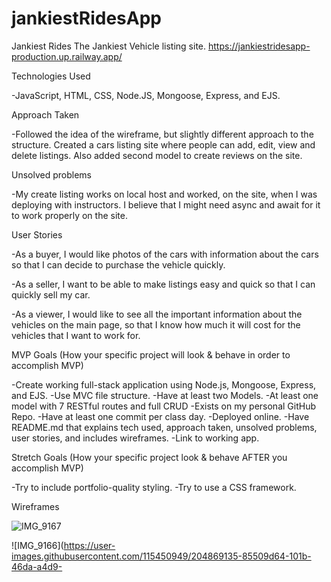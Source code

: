 # jankiestRidesApp

Jankiest Rides
  The Jankiest Vehicle listing site.
  https://jankiestridesapp-production.up.railway.app/


Technologies Used

  -JavaScript, HTML, CSS, Node.JS, Mongoose, Express, and EJS.
  
 
Approach Taken

  -Followed the idea of the wireframe, but slightly different approach to the structure. Created a cars listing site where people can add, edit, view and delete listings. Also added second model to create reviews on the site. 


Unsolved problems

  -My create listing works on local host and worked, on the site, when I was deploying with instructors. I believe that I might need async and await for it to work properly on the site.


User Stories

  -As a buyer, I would like photos of the cars with information about the cars so that I can decide to purchase the vehicle quickly.

  -As a seller, I want to be able to make listings easy and quick so that I can quickly sell my car.

  -As a viewer, I would like to see all the important information about the vehicles on the main page, so that I know how much it will cost for the vehicles that I want to work for.


MVP Goals (How your specific project will look & behave in order to accomplish MVP)

  -Create working full-stack application using Node.js, Mongoose, Express, and EJS.
  -Use MVC file structure.
  -Have at least two Models.
  -At least one model with 7 RESTful routes and full CRUD
  -Exists on my personal GitHub Repo.
  -Have at least one commit per class day.
  -Deployed online.
  -Have README.md that explains tech used, approach taken, unsolved problems, user stories, and includes wireframes.
  -Link to working app.

Stretch Goals (How your specific project look & behave AFTER you accomplish MVP)

-Try to include portfolio-quality styling.
-Try to use a CSS framework.


Wireframes 

![IMG_9167](https://user-images.githubusercontent.com/115450949/204869085-06941732-3590-4ee3-b470-31ce51092668.jpeg)

![IMG_9166](https://user-images.githubusercontent.com/115450949/204869135-85509d64-101b-46da-a4d9-
